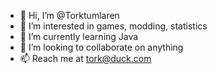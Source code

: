 - 👋 Hi, I’m @Torktumlaren
- 👀 I’m interested in games, modding, statistics
- 🌱 I’m currently learning Java
- 💞️ I’m looking to collaborate on anything
- 📫 Reach me at tork@duck.com 
